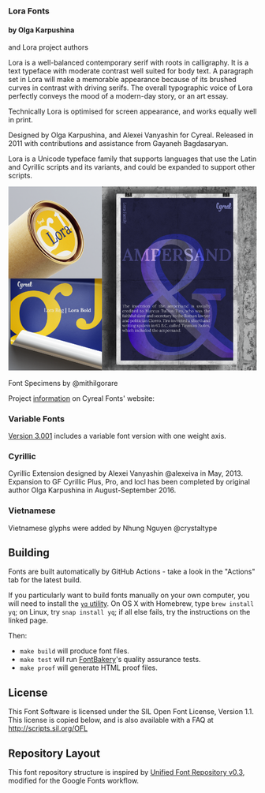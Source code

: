 ### Lora Fonts

#### by Olga Karpushina 
and Lora project authors

Lora is a well-balanced contemporary serif with roots in calligraphy. It is a text typeface with moderate contrast well suited for body text. A paragraph set in Lora will make a memorable appearance because of its brushed curves in contrast with driving serifs. The overall typographic voice of Lora perfectly conveys the mood of a modern-day story, or an art essay.

Technically Lora is optimised for screen appearance, and works equally well in print.

Designed by Olga Karpushina, and Alexei Vanyashin for Cyreal. Released in 2011 with contributions and assistance from Gayaneh Bagdasaryan. 



Lora is a Unicode typeface family that supports 
languages that use the Latin and Cyrillic scripts and its variants, and 
could be expanded to support other scripts.

![Lora Font](documentation/Lora-sample.png "Lora Font by Cyreal")

Font Specimens by @mithilgorare

Project [information](http://www.cyreal.org/fonts/lora) on Cyreal Fonts' website:

### Variable Fonts
[Version 3.001](https://github.com/cyrealtype/Lora-Cyrillic/releases/tag/v3.001)
includes a variable font version with one weight axis.

### Cyrillic 

Cyrillic Extension designed by Alexei Vanyashin @alexeiva in May, 2013. 
Expansion to GF Cyrillic Plus, Pro, and locl has been completed by original author Olga Karpushina in August-September 2016.

### Vietnamese

Vietnamese glyphs were added by Nhung Nguyen @crystaltype

## Building

Fonts are built automatically by GitHub Actions - take a look in the "Actions" tab for the latest build.

If you particularly want to build fonts manually on your own computer, you will need to install the [`yq` utility](https://github.com/mikefarah/yq). On OS X with Homebrew, type `brew install yq`; on Linux, try `snap install yq`; if all else fails, try the instructions on the linked page.

Then:

* `make build` will produce font files.
* `make test` will run [FontBakery](https://github.com/googlefonts/fontbakery)'s quality assurance tests.
* `make proof` will generate HTML proof files.

## License

This Font Software is licensed under the SIL Open Font License, Version 1.1.
This license is copied below, and is also available with a FAQ at
http://scripts.sil.org/OFL

## Repository Layout

This font repository structure is inspired by [Unified Font Repository v0.3](https://github.com/unified-font-repository/Unified-Font-Repository), modified for the Google Fonts workflow.
